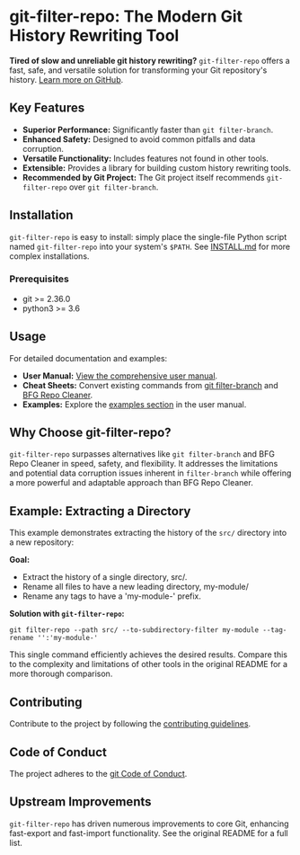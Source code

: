 # git-filter-repo: The Modern Git History Rewriting Tool

**Tired of slow and unreliable git history rewriting?**  `git-filter-repo` offers a fast, safe, and versatile solution for transforming your Git repository's history. [Learn more on GitHub](https://github.com/newren/git-filter-repo).

## Key Features

*   **Superior Performance:** Significantly faster than `git filter-branch`.
*   **Enhanced Safety:** Designed to avoid common pitfalls and data corruption.
*   **Versatile Functionality:** Includes features not found in other tools.
*   **Extensible:** Provides a library for building custom history rewriting tools.
*   **Recommended by Git Project:**  The Git project itself recommends `git-filter-repo` over `git filter-branch`.

## Installation

`git-filter-repo` is easy to install: simply place the single-file Python script named `git-filter-repo` into your system's `$PATH`.  See [INSTALL.md](INSTALL.md) for more complex installations.

### Prerequisites

*   git >= 2.36.0
*   python3 >= 3.6

## Usage

For detailed documentation and examples:

*   **User Manual:** [View the comprehensive user manual](https://htmlpreview.github.io/?https://github.com/newren/git-filter-repo/blob/docs/html/git-filter-repo.html).
*   **Cheat Sheets:** Convert existing commands from [git filter-branch](Documentation/converting-from-filter-branch.md#cheat-sheet-conversion-of-examples-from-the-filter-branch-manpage) and [BFG Repo Cleaner](Documentation/converting-from-bfg-repo-cleaner.md#cheat-sheet-conversion-of-examples-from-bfg).
*   **Examples:** Explore the [examples section](https://htmlpreview.github.io/?https://github.com/newren/git-filter-repo/blob/docs/html/git-filter-repo.html#EXAMPLES) in the user manual.

## Why Choose git-filter-repo?

`git-filter-repo` surpasses alternatives like `git filter-branch` and BFG Repo Cleaner in speed, safety, and flexibility.  It addresses the limitations and potential data corruption issues inherent in `filter-branch` while offering a more powerful and adaptable approach than BFG Repo Cleaner.

## Example: Extracting a Directory

This example demonstrates extracting the history of the `src/` directory into a new repository:

**Goal:**
*   Extract the history of a single directory, src/.
*   Rename all files to have a new leading directory, my-module/
*   Rename any tags to have a 'my-module-' prefix.

**Solution with `git-filter-repo`:**

```shell
git filter-repo --path src/ --to-subdirectory-filter my-module --tag-rename '':'my-module-'
```

This single command efficiently achieves the desired results.  Compare this to the complexity and limitations of other tools in the original README for a more thorough comparison.

## Contributing

Contribute to the project by following the [contributing guidelines](Documentation/Contributing.md).

## Code of Conduct

The project adheres to the [git Code of Conduct](https://git.kernel.org/pub/scm/git/git.git/tree/CODE_OF_CONDUCT.md).

## Upstream Improvements

`git-filter-repo` has driven numerous improvements to core Git, enhancing fast-export and fast-import functionality. See the original README for a full list.